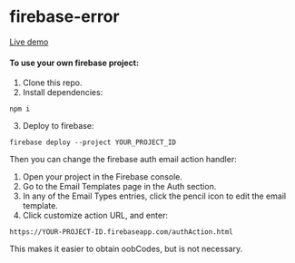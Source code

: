 # firebase-error

[Live demo](https://fir-error-c4072.firebaseapp.com)

#### To use your own firebase project:

1.  Clone this repo.
2. Install dependencies:
```
npm i
```

3. Deploy to firebase:

```
firebase deploy --project YOUR_PROJECT_ID
```

Then you can change the firebase auth email action handler:

1. Open your project in the Firebase console.
2. Go to the Email Templates page in the Auth section.
3. In any of the Email Types entries, click the pencil icon to edit the email template.
4. Click customize action URL, and enter:

```
https://YOUR-PROJECT-ID.firebaseapp.com/authAction.html
```

This makes it easier to obtain oobCodes, but is not necessary.
